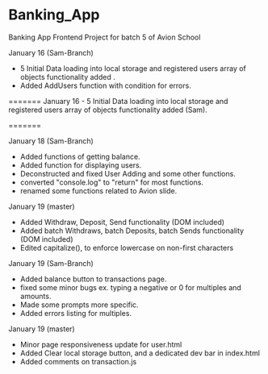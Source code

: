 # Banking_App
Banking App Frontend Project for batch 5 of Avion School


January 16 (Sam-Branch)
* 5 Initial Data loading into local storage and registered users array of objects functionality added .
* Added AddUsers function with condition for errors.

=======
January 16 - 5 Initial Data loading into local storage and registered users array of objects functionality added (Sam).

=======

January 18 (Sam-Branch)
* Added functions of getting balance.
* Added function for displaying users.
* Deconstructed and fixed User Adding and some other functions.
* converted "console.log" to "return" for most functions.
* renamed some functions related to Avion slide.

January 19 (master)
* Added Withdraw, Deposit, Send functionality (DOM included)
* Added batch Withdraws, batch Deposits, batch Sends functionality (DOM included)
* Edited capitalize(), to enforce lowercase on non-first characters

January 19 (Sam-Branch)
* Added balance button to transactions page.
* fixed some minor bugs ex. typing a negative or 0 for multiples and amounts.
* Made some prompts more specific.
* Added errors listing for multiples. 

January 19 (master)
* Minor page responsiveness update for user.html
* Added Clear local storage button, and a dedicated dev bar in index.html
* Added comments on transaction.js